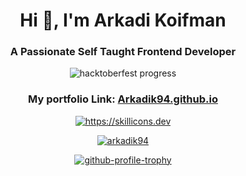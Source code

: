 <h1 align="center">Hi 👋, I'm Arkadi Koifman</h1>
<h3 align="center">A Passionate Self Taught Frontend Developer</h3>

<p align="center">
  <img src="https://github.com/ArkadiK94/ArkadiK94/assets/76536506/198b7e5f-b994-416d-8f84-966e7fe36ee3" alt="hacktoberfest progress" />
</p>
<h3 align="center">My portfolio Link: <a href="https://arkadik94.github.io/">Arkadik94.github.io</h3>

<p align="center">
  <img src="https://skillicons.dev/icons?i=express,nodejs,mongodb,mysql,graphql,js,ts,react,redux,jest,webpack,css,sass,html,pug,git,vscode,figma,github,heroku&perline=5&theme=light" alt="https://skillicons.dev" />  
</p>
<p align="center">
  <img src="https://github-readme-stats.vercel.app/api?username=arkadik94&show_icons=true&locale=en" alt="arkadik94" />
</p>
<p align="center">
  <img src="https://github-profile-trophy.vercel.app/?username=ArkadiK94&title=Commits,Issues,PullRequest,Reviews,Experience&no-bg=true&margin-w=15&theme=dark_lover&column=5" alt="github-profile-trophy" />
</p>
